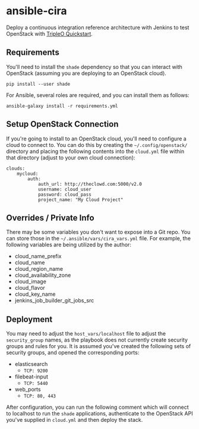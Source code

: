 # ansible-cira

Deploy a continuous integration reference architecture with Jenkins to test
OpenStack with [TripleO
Quickstart](https://github.com/openstack/tripleo-quickstart).


## Requirements

You'll need to install the `shade` dependency so that you can interact with
OpenStack (assuming you are deploying to an OpenStack cloud).

    pip install --user shade

For Ansible, several roles are required, and you can install them as follows:

    ansible-galaxy install -r requirements.yml

## Setup OpenStack Connection

If you're going to install to an OpenStack cloud, you'll need to configure a
cloud to connect to. You can do this by creating the `~/.config/openstack/`
directory and placing the following contents into the `cloud.yml` file within
that directory (adjust to your own cloud connection):

    clouds:
        mycloud:
            auth:
                auth_url: http://theclowd.com:5000/v2.0
                username: cloud_user
                password: cloud_pass
                project_name: "My Cloud Project"

## Overrides / Private Info

There may be some variables you don't want to expose into a Git repo. You can
store those in the `~/.ansible/vars/cira_vars.yml` file. For example, the
following variables are being utilized by the author:

* cloud_name_prefix
* cloud_name
* cloud_region_name
* cloud_availability_zone
* cloud_image
* cloud_flavor
* cloud_key_name
* jenkins_job_builder_git_jobs_src

## Deployment

You may need to adjust the `host_vars/localhost` file to adjust the
`security_group` names, as the playbook does not currently create security
groups and rules for you. It is assumed you've created the following sets of
security groups, and opened the corresponding ports:

* elasticsearch
  * `TCP: 9200`
* filebeat-input
  * `TCP: 5440`
* web_ports
  * `TCP: 80, 443`

After configuration, you can run the following comment which will connect to
localhost to run the `shade` applications, authenticate to the OpenStack API
you've supplied in `cloud.yml` and then deploy the stack.
